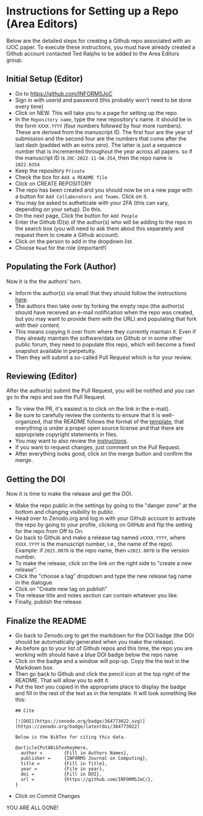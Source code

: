 # Instructions for Setting up a Repo (Area Editors)

Below are the detailed steps for creating a Github repo associated with an IJOC paper. To execute these instructions, you must have already created a Github account contacted Ted Ralphs to be added to the Area Editors group.

## Initial Setup (Editor)

- Go to https://github.com/INFORMSJoC 
- Sign in with userid and password (this probably won't need to be done every time)
- Click on NEW. This will take you to a page for setting up the repo.
- In the `Repository name`, type the new repository's name. It should be in the form `XXXX.YYYY` (four numbers followed by four more numbers). These are derived from the manuscript ID. The first four are the year of submission and the second four are the numbers that come after the last dash (padded with an extra zero). The latter is just a sequence number that is incremented throughout the year across all papers. so if the manuscript ID is `JOC-2022-11-OA-354`, then the repo name is `2022.0354`
- Keep the repository `Private`
- Check the box for `Add a README file`
- Click on CREATE REPOSITORY
- The repo has been created and you should now be on a new page with a button for `Add Collaborators and Teams`. Click on it.
- You may be asked to autheticate with your 2FA (this can vary, depending on your setup). Do this.
- On the next page, Click the button for `Add People`
- Enter the Github ID(s) of the author(s) who will be adding to the repo in the search box (you will need to ask them about this separately and request them to create a Github account).
- Click on the person to add in the dropdown list. 
- Choose `Read` for the role (important!)

## Populating the Fork (Author)

Now it is the the authors' turn.
- Inform the author(s) via email that they should follow the instructions [here](InstructionsForAuthors).
- The authors then take over by forking the empty repo  (the author(s) should have received an e-mail notification when the repo was created, but you may want to provide them with the URL) and populating that fork with their content. 
- This means copying it over from where they currently maintain it. Even if they already maintain the software/data on Github or in some other public forum, they need to populate this repo, which will become a fixed snapshot available in perpetuity.
- Then they will submit a so-called Pull Request which is for your review. 

## Reviewing (Editor)

After the author(s) submit the Pull Request, you will be notified and you can go to the repo and see the Pull Request.

- To view the PR, it's easiest is to click on the link in the e-mail).
- Be sure to carefully review the contents to ensure that it is well-organized, that the README follows the format of the [template](https://github.com/INFORMSJoC/JoCTemplate), that everything is under a proper open source license and that there are appropriate copyright statements in files.
- You may want to also review the [instructions](InstructionsForAuthors).
- If you want to request changes, just comment on the Pull Request.
- After everything looks good, click on the merge button and confirm the merge.

## Getting the DOI

Now it is time to make the release and get the DOI. 

- Make the repo public in the settings by going to the "danger zone" at the bottom and changing visibility to public.
- Head over to Zenodo.org and log in with your Github account to activate the repo by going to your profile, clicking on GitHub and flip the setting for the repo from Off to On.
- Go back to Github and make a release tag named `vXXXX.YYYY`, where `XXXX.YYYY` is the manuscript number, i.e., the name of the repo). Example: if `2021.0070` is the repo name, then `v2021.0070` is the version number. 
- To make the release, click on the link on the right side to "create a new release".
- Click the "choose a tag" dropdown and type the new release tag name in the dialogue. 
- Click on "Create new tag on publish"
- The release title and notes section can contain whatever you like. 
- Finally, publish the release.

## Finalize the README

- Go back to Zenodo.org to get the markdown for the DOI badge (the DOI should be automatically generated when you make the release). 
- As before go to your list of Github repos and this time, the repo you are working with should have a blue DOI badge below the repo name 
- Click on the badge and a window will pop-up. Copy the the text in the Markdown box. 
- Then go back to Github and click the pencil icon at the top right of the README. That will allow you to edit it. 
- Put the text you copied in the appropriate place to display the badge and fill in the rest of the text as in the template. It will look something like this:
  ```
  ## Cite

  [![DOI](https://zenodo.org/badge/364773022.svg)](https://zenodo.org/badge/latestdoi/364773022)

  Below is the BibTex for citing this data.

  @article{PutABibTexKeyHere,
    author =        {Fill in Authors Names},
    publisher =     {INFORMS Journal on Computing},
    title =         {Fill in Title},
    year =          {File in year},
    doi =           {Fill in DOI},
    url =           {https://github.com/INFORMSJoC/},
  }  
  ```
- Click on Commit Changes

YOU ARE ALL DONE!
